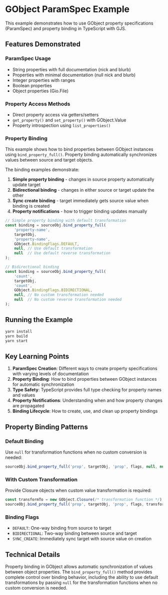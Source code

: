 # GObject ParamSpec Example

This example demonstrates how to use GObject property specifications (ParamSpec) and property binding in TypeScript with GJS.

## Features Demonstrated

### ParamSpec Usage
- String properties with full documentation (nick and blurb)
- Properties with minimal documentation (null nick and blurb) 
- Integer properties with ranges
- Boolean properties
- Object properties (Gio.File)

### Property Access Methods
- Direct property access via getters/setters
- `get_property()` and `set_property()` with GObject.Value
- Property introspection using `list_properties()`

### Property Binding
This example shows how to bind properties between GObject instances using `bind_property_full()`. Property binding automatically synchronizes values between source and target objects.

The binding examples demonstrate:
1. **Simple property binding** - changes in source property automatically update target
2. **Bidirectional binding** - changes in either source or target update the other
3. **Sync create binding** - target immediately gets source value when binding is created
4. **Property notifications** - how to trigger binding updates manually

```typescript
// Simple property binding with default transformation
const binding = sourceObj.bind_property_full(
    'property-name',
    targetObj,
    'property-name',
    GObject.BindingFlags.DEFAULT,
    null, // Use default transformation
    null  // Use default reverse transformation
);

// Bidirectional binding
const binding = sourceObj.bind_property_full(
    'count',
    targetObj,
    'count',
    GObject.BindingFlags.BIDIRECTIONAL,
    null, // No custom transformation needed
    null  // No custom reverse transformation needed
);
```

## Running the Example

```bash
yarn install
yarn build
yarn start
```

## Key Learning Points

1. **ParamSpec Creation**: Different ways to create property specifications with varying levels of documentation
2. **Property Binding**: How to bind properties between GObject instances for automatic synchronization
3. **Type Safety**: TypeScript provides full type checking for property names and values
4. **Property Notifications**: Understanding when and how property changes are propagated
5. **Binding Lifecycle**: How to create, use, and clean up property bindings

## Property Binding Patterns

### Default Binding
Use `null` for transformation functions when no custom conversion is needed:
```typescript
sourceObj.bind_property_full('prop', targetObj, 'prop', flags, null, null);
```

### With Custom Transformation
Provide Closure objects when custom value transformation is required:
```typescript
const transformTo = new GObject.Closure(/* transformation function */);
sourceObj.bind_property_full('prop', targetObj, 'prop', flags, transformTo, null);
```

### Binding Flags
- `DEFAULT`: One-way binding from source to target
- `BIDIRECTIONAL`: Two-way binding between source and target
- `SYNC_CREATE`: Immediately sync target with source value on creation

## Technical Details

Property binding in GObject allows automatic synchronization of values between object properties. The `bind_property_full()` method provides complete control over binding behavior, including the ability to use default transformations by passing `null` for the transformation functions when no custom conversion is needed. 